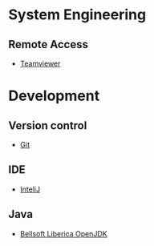 # System Engineering

## Remote Access

- [Teamviewer](/linux/apt/teamviewer.md)

# Development

## Version control

- [Git](/linux/apt/git.md)

## IDE

- [InteliJ](/linux/apt/inteliJ.md)

## Java

- [Bellsoft Liberica OpenJDK](/linux/apt/bellsoft_lberica_openjdk.md)
